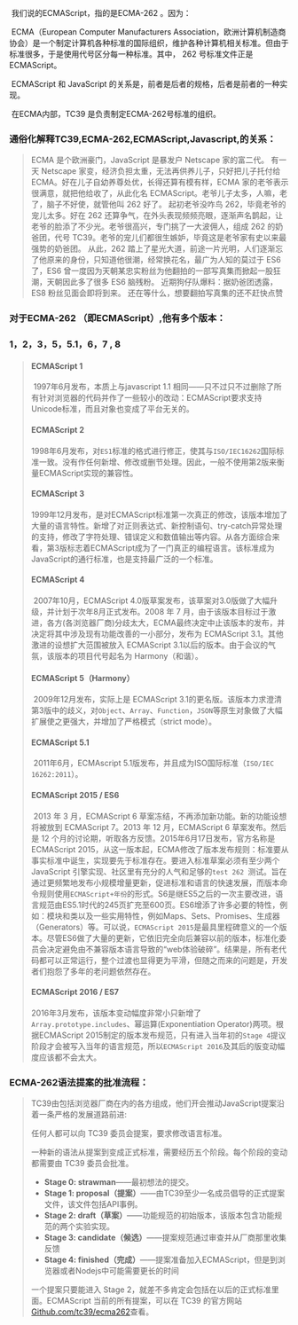 ​	我们说的ECMAScript，指的是ECMA-262 。因为：

​	ECMA（European Computer Manufacturers Association，欧洲计算机制造商协会）是一个制定计算机各种标准的国际组织，维护各种计算机相关标准。但由于标准很多，于是使用代号区分每一种标准。其中， 262 号标准文件正是ECMAScript。

​	ECMAScript 和 JavaScript 的关系是，前者是后者的规格，后者是前者的一种实现。

​	在ECMA内部，TC39 是负责制定ECMA-262号标准的组织。





### 通俗化解释TC39,ECMA-262,ECMAScript,Javascript,的关系：

>ECMA 是个欧洲豪门，JavaScript 是暴发户 Netscape 家的富二代。
>有一天 Netscape 家变，经济负担太重，无法再供养儿子，只好把儿子托付给 ECMA。好在儿子自幼养尊处优，长得还算有模有样，ECMA 家的老爷表示很满意，就把他给收了，从此化名 ECMAScript。老爷儿子太多，人嘛，老了，脑子不好使，就管他叫 262 好了。
>起初老爷没咋鸟 262，毕竟老爷的宠儿太多。好在 262 还算争气，在外头表现频频亮眼，逐渐声名鹊起，让老爷的脸添了不少光。老爷很高兴，专门挑了一大波佣人，组成 262 的奶爸团，代号 TC39。老爷的宠儿们都很生嫉妒，毕竟这是老爷家有史以来最强势的奶爸团。
>从此，262 踏上了星光大道，前途一片光明，人们逐渐忘了他原来的身份，只知道他很潮，经常换花名，最广为人知的莫过于 ES6 了，ES6 曾一度因为天朝某忠实粉丝为他翻拍的一部写真集而掀起一股狂潮，天朝因此多了很多 ES6 脑残粉。
>近期狗仔队爆料：据奶爸团透露，ES8 粉丝见面会即将到来。
>还在等什么，想要翻拍写真集的还不赶快点赞



### 对于ECMA-262 （即ECMAScript）,他有多个版本：

### 1，2，3，5，5.1，6，7 , 8

> #### ECMAScript 1
>
> ​	1997年6月发布，本质上与javascript 1.1 相同——只不过只不过删除了所有针对浏览器的代码并作了一些较小的改动：ECMAScript要求支持Unicode标准，而且对象也变成了平台无关的。
>
> #### ECMAScript 2
>
> ​	1998年6月发布，对`ES1`标准的格式进行修正，使其与`ISO/IEC16262`国际标准一致。没有作任何新增、修改或删节处理。因此，一般不使用第2版来衡量ECMAScript实现的兼容性。
>
> #### ECMAScript 3
>
> ​	1999年12月发布，是对ECMAScript标准第一次真正的修改，该版本增加了大量的语言特性。新增了对正则表达式、新控制语句、try-catch异常处理的支持，修改了字符处理、错误定义和数值输出等内容。从各方面综合来看，第3版标志着ECMAScript成为了一门真正的编程语言。该标准成为JavaScript的通行标准，也是支持最广泛的一个标准。
>
> #### ECMAScript 4
>
> ​	2007年10月，ECMAScript 4.0版草案发布，该草案对3.0版做了大幅升级，并计划于次年8月正式发布。2008 年 7 月，由于该版本目标过于激进，各方(各浏览器厂商)分歧太大，ECMA最终决定中止该版本的发布，并决定将其中涉及现有功能改善的一小部分，发布为 ECMAScript 3.1。其他激进的设想扩大范围被放入 ECMAScript 3.1以后的版本。由于会议的气氛，该版本的项目代号起名为 Harmony（和谐）。
>
>
> #### ECMAScript 5（Harmony）
>
> ​	2009年12月发布，实际上是 ECMAScript 3.1的更名版。该版本力求澄清第3版中的歧义，对`Object`、`Array`、`Function`，`JSON`等原生对象做了大幅扩展使之更强大，并增加了严格模式（strict mode）。
>
> #### ECMAScript 5.1
>
> ​	2011年6月，ECMAscript 5.1版发布，并且成为ISO国际标准（`ISO/IEC 16262:2011`）。
>
> #### ECMAScript 2015 / ES6
>
> ​	2013 年 3 月，ECMAScript 6 草案冻结，不再添加新功能。新的功能设想将被放到 ECMAScript 7。2013 年 12 月，ECMAScript 6 草案发布。然后是 12 个月的讨论期，听取各方反馈。2015年6月17日发布，官方名称是ECMAScript 2015，从这一版本起，ECMA修改了版本发布规则：标准要从事实标准中诞生，实现要先于标准存在。要进入标准草案必须有至少两个JavaScript 引擎实现、社区里有充分的人气和足够的`test 262 `测试。旨在通过更频繁地发布小规模增量更新，促进标准和语言的快速发展，而版本命令规则使用`ECMAScript+年份`的形式。
> ​	S6是继ES5之后的一次主要改进，语言规范由ES5.1时代的245页扩充至600页。ES6增添了许多必要的特性，例如：模块和类以及一些实用特性，例如Maps、Sets、Promises、生成器（Generators）等。可以说，`ECMAScript 2015`是最具里程碑意义的一个版本。
> ​	尽管ES6做了大量的更新，它依旧完全向后兼容以前的版本，标准化委员会决定避免由不兼容版本语言导致的“web体验破碎”。结果是，所有老代码都可以正常运行，整个过渡也显得更为平滑，但随之而来的问题是，开发者们抱怨了多年的老问题依然存在。
>
>
>
> #### **ECMAScript 2016 / ES7**
>
> 2016年3月发布，该版本变动幅度非常小只新增了`Array.prototype.includes`、幂运算(Exponentiation Operator)两项。根据ECMAScript 2015制定的版本发布规范，只有进入当年初的`Stage 4`提议阶段才会被写入当年的语言规范，所以`ECMAScript 2016`及其后的版变动幅度应该都不会太大。



### ECMA-262语法提案的批准流程：

> TC39由包括浏览器厂商在内的各方组成，他们开会推动JavaScript提案沿着一条严格的发展道路前进:
>
> 任何人都可以向 TC39 委员会提案，要求修改语言标准。
>
> 一种新的语法从提案到变成正式标准，需要经历五个阶段。每个阶段的变动都需要由 TC39 委员会批准。
>
> - **Stage 0: strawman**——最初想法的提交。
> - **Stage 1: proposal（提案）**——由TC39至少一名成员倡导的正式提案文件，该文件包括API事例。
> - **Stage 2: draft（草案）**——功能规范的初始版本，该版本包含功能规范的两个实验实现。
> - **Stage 3: candidate（候选）**——提案规范通过审查并从厂商那里收集反馈
> - **Stage 4: finished（完成）**——提案准备加入ECMAScript，但是到浏览器或者Nodejs中可能需要更长的时间
>
> 一个提案只要能进入 Stage 2，就差不多肯定会包括在以后的正式标准里面。ECMAScript 当前的所有提案，可以在 TC39 的官方网站[Github.com/tc39/ecma262](https://github.com/tc39/ecma262)查看。







